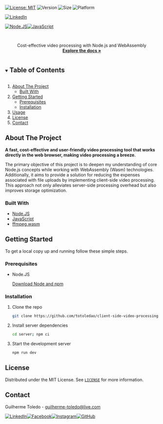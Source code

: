 [![License: MIT][license-shield]][license-url]
![Version](https://img.shields.io/badge/version-1.0.0-6bd4a7)
![Size](https://img.shields.io/github/repo-size/totoledao/client-side-video-processing)
![Platform](https://img.shields.io/badge/platform-Web-7F00FF)

[![LinkedIn][linkedin-shield]][linkedin-url]

[![Node.JS][nodejs-shield]][nodejs-url][![JavaScript][javascript-shield]][javascript-url]

<!-- PROJECT LOGO -->
<br />
<p align="center">
  <a href="https://github.com/totoledao/client-side-video-processing">
    <!-- <img src="web\src\assets\logo.svg" alt="SpaceTime Logo" width="250"> -->
  </a>
  
  <p align="center">
    Cost-effective video processing with Node.js and WebAssembly
    <br />
    <a href="https://github.com/totoledao/client-side-video-processing"><strong>Explore the docs »</strong></a>    
  </p>
</p>

<!-- TABLE OF CONTENTS -->
<details open="open">
  <summary><h2 style="display: inline-block">Table of Contents</h2></summary>
  <ol>
    <li>
      <a href="#about-the-project">About The Project</a>
      <ul>
        <li><a href="#built-with">Built With</a></li>
      </ul>
    </li>
    <li>
      <a href="#getting-started">Getting Started</a>
      <ul>
        <li><a href="#prerequisites">Prerequisites</a></li>
        <li><a href="#installation">Installation</a></li>
      </ul>
    </li>    
    <li><a href="#usage">Usage</a></li>
    <li><a href="#license">License</a></li>
    <li><a href="#contact">Contact</a></li>    
  </ol>
</details>

<!-- ABOUT THE PROJECT -->

## About The Project

**A fast, cost-effective and user-friendly video processing tool that works directly in the web browser, making video processing a breeze.**

The primary objective of this project is to deepen my understanding of core Node.js concepts while working with WebAssembly (Wasm) technologies. Additionally, it aims to provide a solution for reducing the expenses associated with file uploads by implementing client-side video processing. This approach not only alleviates server-side processing overhead but also improves storage optimization.

### Built With

- [Node.JS][nodejs-url]
- [JavaScript][javascript-url]
- [ffmpeg.wasm](https://github.com/ffmpegwasm/ffmpeg.wasm)

<!-- GETTING STARTED -->

## Getting Started

To get a local copy up and running follow these simple steps.

### Prerequisites

- Node.JS

  [Download Node and npm](https://nodejs.org/)

### Installation

1. Clone the repo
   ```sh
   git clone https://github.com/totoledao/client-side-video-processing.git
   ```
2. Install server dependencies
   ```sh
   cd server; npm ci
   ```
3. Start the development server
   ```sh
   npm run dev
   ```

<!-- USAGE EXAMPLES -->

<!-- ## Usage -->

<!-- ![web-login](https://github.com/totoledao/totoledao/assets/40635662/60743232-836d-4190-96bc-828b88c560ed)
Create an account or Login using your GitHub account -->

<!-- LICENSE -->

## License

Distributed under the MIT License. See [`LICENSE`][license-url] for more information.

<!-- CONTACT -->

## Contact

Guilherme Toledo - guilherme-toledo@live.com

[![LinkedIn](https://img.shields.io/badge/LinkedIn-0077B5?style=for-the-badge&logo=linkedin&logoColor=white)](https://www.linkedin.com/in/guilhermemtoledo/)[![Facebook](https://img.shields.io/badge/Facebook-1877F2?style=for-the-badge&logo=facebook&logoColor=white)](https://www.facebook.com/totoledao)[![Instagram](https://img.shields.io/badge/Instagram-E4405F?style=for-the-badge&logo=instagram&logoColor=white)](https://www.instagram.com/totoledao)[![GitHub](https://img.shields.io/badge/GitHub-100000?style=for-the-badge&logo=github&logoColor=whit)](https://www.github.com/totoledao)

<!-- MARKDOWN LINKS & IMAGES -->
<!-- https://www.markdownguide.org/basic-syntax/#reference-style-links -->

[license-shield]: https://img.shields.io/badge/License-MIT-blue.svg
[license-url]: https://github.com/totoledao/gameplay-app/blob/main/MIT-LICENSE.txt
[linkedin-shield]: https://img.shields.io/badge/-LinkedIn-black.svg?style=for-the-badge&logo=linkedin&colorB=0e76a8
[linkedin-url]: http://www.linkedin.com/in/guilhermemtoledo
[javascript-shield]: https://img.shields.io/badge/javascript-%23323330.svg?style=for-the-badge&logo=javascript&logoColor=%23F7DF1E
[javascript-url]: https://www.javascript.com/
[nodejs-shield]: https://img.shields.io/badge/Node.js-43853D?style=for-the-badge&logo=node.js&logoColor=white
[nodejs-url]: https://nodejs.org/
[wasm-shield]: https://img.shields.io/badge/WebAssembly-654FF0?style=for-the-badge&logo=WebAssembly&logoColor=white
[wasm-url]: https://webassembly.org/
